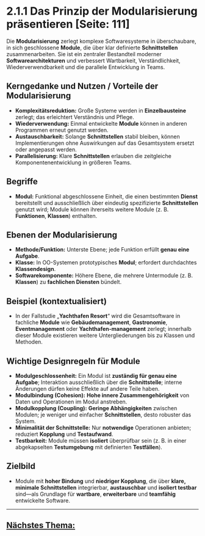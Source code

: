 # 2.1.1 Das Prinzip der Modularisierung präsentieren [Seite: 111]

Die **Modularisierung** zerlegt komplexe Softwaresysteme in überschaubare, in sich geschlossene **Module**, die über klar definierte **Schnittstellen** zusammenarbeiten. Sie ist ein zentraler Bestandteil moderner **Softwarearchitekturen** und verbessert Wartbarkeit, Verständlichkeit, Wiederverwendbarkeit und die parallele Entwicklung in Teams. 

## Kerngedanke und Nutzen / Vorteile der Modularisierung 

* **Komplexitätsreduktion:** Große Systeme werden in **Einzelbausteine** zerlegt; das erleichtert Verständnis und Pflege.
* **Wiederverwendung:** Einmal entwickelte **Module** können in anderen Programmen erneut genutzt werden.
* **Austauschbarkeit:** Solange **Schnittstellen** stabil bleiben, können Implementierungen ohne Auswirkungen auf das Gesamtsystem ersetzt oder angepasst werden.
* **Parallelisierung:** Klare **Schnittstellen** erlauben die zeitgleiche Komponentenentwicklung in größeren Teams. 

## Begriffe

* **Modul:** Funktional abgeschlossene Einheit, die einen bestimmten **Dienst** bereitstellt und ausschließlich über eindeutig spezifizierte **Schnittstellen** genutzt wird; Module können ihrerseits weitere Module (z. B. **Funktionen**, **Klassen**) enthalten. 

## Ebenen der Modularisierung

* **Methode/Funktion:** Unterste Ebene; jede Funktion erfüllt **genau eine Aufgabe**.
* **Klasse:** In OO-Systemen prototypisches **Modul**; erfordert durchdachtes **Klassendesign**.
* **Softwarekomponente:** Höhere Ebene, die mehrere Untermodule (z. B. **Klassen**) zu **fachlichen Diensten** bündelt. 

## Beispiel (kontextualisiert)

* In der Fallstudie „**Yachthafen Resort**“ wird die Gesamtsoftware in fachliche **Module** wie **Gebäudemanagement**, **Gastronomie**, **Eventmanagement** oder **Yachthafen-management** zerlegt; innerhalb dieser Module existieren weitere Untergliederungen bis zu Klassen und Methoden. 

## Wichtige Designregeln für Module

* **Modulgeschlossenheit:** Ein Modul ist **zuständig für genau eine Aufgabe**; Interaktion ausschließlich über die **Schnittstelle**; interne Änderungen dürfen keine Effekte auf andere Teile haben.
* **Modulbindung (Cohesion):** **Hohe innere Zusammengehörigkeit** von Daten und Operationen im Modul anstreben.
* **Modulkopplung (Coupling):** **Geringe Abhängigkeiten** zwischen Modulen; je weniger und einfacher **Schnittstellen**, desto robuster das System.
* **Minimalität der Schnittstelle:** Nur **notwendige** Operationen anbieten; reduziert **Kopplung** und **Testaufwand**.
* **Testbarkeit:** Module müssen **isoliert** überprüfbar sein (z. B. in einer abgekapselten **Testumgebung** mit definierten **Testfällen**). 

## Zielbild

* Module mit **hoher Bindung** und **niedriger Kopplung**, die über **klare, minimale Schnittstellen** integrierbar, **austauschbar** und **isoliert testbar** sind—als Grundlage für **wartbare**, **erweiterbare** und **teamfähig** entwickelte Software. 



---

## [Nächstes Thema:](./2.1.2_Softwarekomponenten_mithilfe_von_UML_beschreiben_markdown.md)